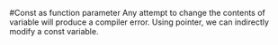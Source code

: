 #Const as function parameter
Any attempt to change the contents of variable will produce a compiler error.
Using pointer, we can indirectly modify a const variable.
